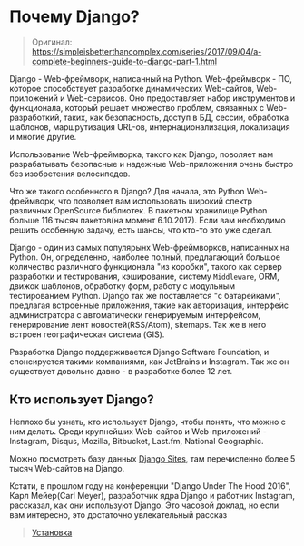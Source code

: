 # Почему Django?

> Оригинал: https://simpleisbetterthancomplex.com/series/2017/09/04/a-complete-beginners-guide-to-django-part-1.html

Django - Web-фреймворк, написанный на Python. Web-фреймворк - ПО, которое способствует разработке динамических Web-сайтов, Web-приложений и Web-сервисов. Оно предоставляет набор инструментов и функционала, который решает множество проблем, связанных с Web-разработкий, таких, как безопасность, доступ в БД, сессии, обработка шаблонов, маршрутизация URL-ов, интернационализация, локализация и многие другие.

Использование Web-фреймворка, такого как Django, поволяет нам разрабатывать безопасные и надежные Web-приложения очень быстро без изобретения велосипедов.

Что же такого особенного в Django? Для начала, это Python Web-фреймворк, что позволяет вам использовать широкий спектр различных OpenSource библиотек. В пакетном хранилище Python больше 116 тысяч пакетов(на момент 6.10.2017). Если вам необходимо решить особенную задачу, есть шансы, что кто-то это уже сделал.

Django - один из самых популярынх Web-фреймворков, написанных на Python. Он, определенно, наиболее полный, предлагающий большое количество различного функционала "из коробки", такого как сервер разработки и тестирования, кэширование, систему `Middleware`, ORM, движок шаблонов, обработку форм, работу с модульным тестированием Python. Django так же поставляется "с батарейками", предлагая встроенные приложения, такие как авторизация, интерфейс администратора с автоматически генерируемым интерфейсом, генерирование лент новостей(RSS/Atom), sitemaps. Так же в него встроен географическая система (GIS).

Разработка Django поддерживается Django Software Foundation, и спонсируется такими компаниями, как JetBrains и Instagram. Так же он существует довольно давно - в разработке более 12 лет.

## Кто использует Django?

Неплохо бы узнать, кто использует Django, чтобы понять, что можно с ним делать. Среди крупнейших Web-сайтов и Web-приложений - Instagram, Disqus, Mozilla, Bitbucket, Last.fm, National Geographic.

Можно посмотреть базу данных [Django Sites](https://www.djangosites.org/), там перечисленно более 5 тысяч Web-сайтов на Django.

Кстати, в прошлом году на конференции "Django Under The Hood 2016", Карл Мейер(Carl Meyer), разработчик ядра Django и работник Instagram, рассказал, как они используют Django. Это часовой доклад, но если вам интересно, это достаточно увлекательный рассказ

> [Установка](/part-1/installation.md)
